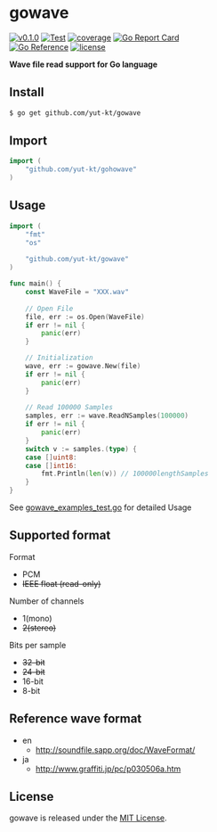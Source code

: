 # gowave

[![v0.1.0](https://img.shields.io/github/v/release/yut-kt/gowave?logoColor=ff69b4&style=social)]()
[![Test](https://github.com/yut-kt/gowave/actions/workflows/default_branch_test.yaml/badge.svg)](https://github.com/yut-kt/gowave/actions/workflows/default_branch_test.yaml)
[![coverage](https://img.shields.io/badge/coverage-72.4%25-green)](https://raw.githubusercontent.com/yut-kt/gowave/main/coverage/v0.1.0)
[![Go Report Card](https://goreportcard.com/badge/github.com/yut-kt/gowave)](https://goreportcard.com/report/github.com/yut-kt/gowave)  
[![Go Reference](https://pkg.go.dev/badge/github.com/yut-kt/gowave.svg)](https://pkg.go.dev/github.com/yut-kt/gowave)
[![license](http://img.shields.io/badge/license-MIT-red.svg?style=flat)](https://raw.githubusercontent.com/yut-kt/gowave/main/LICENSE)


**Wave file read support for Go language**

## Install
```bash
$ go get github.com/yut-kt/gowave
```

## Import
```go
import (
    "github.com/yut-kt/gohowave"
)
```

## Usage
```go
import (
    "fmt"
    "os"
    
    "github.com/yut-kt/gowave"
)

func main() {
    const WaveFile = "XXX.wav"
	
    // Open File
    file, err := os.Open(WaveFile)
    if err != nil {
        panic(err)
    }

    // Initialization
    wave, err := gowave.New(file)
    if err != nil {
        panic(err)
    }
    
    // Read 100000 Samples
    samples, err := wave.ReadNSamples(100000)
    if err != nil {
        panic(err)
    }
    switch v := samples.(type) {
    case []uint8:
    case []int16:
        fmt.Println(len(v)) // 100000lengthSamples
    }
}
```

See [gowave_examples_test.go](https://github.com/yut-kt/gowave/blob/main/gowave_examples_test.go) for detailed Usage

## Supported format
Format

- PCM
- ~~IEEE float (read-only)~~

Number of channels

- 1(mono)
- ~~2(stereo)~~

Bits per sample

- ~~32-bit~~
- ~~24-bit~~
- 16-bit
- 8-bit

## Reference wave format
- en
    - http://soundfile.sapp.org/doc/WaveFormat/
- ja
    - http://www.graffiti.jp/pc/p030506a.htm

## License
gowave is released under the [MIT License](https://raw.githubusercontent.com/yut-kt/gowave/main/LICENSE).
